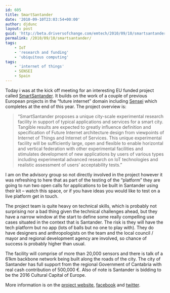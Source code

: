 ```yaml
---
id: 605
title: SmartSantander
date: '2010-09-10T23:03:54+00:00'
author: djdunc
layout: post
guid: 'http://beta.driversofchange.com/emtech/2010/09/10/smartsantander/'
permalink: /2010/09/10/smartsantander/
tags:
    - IoT
    - 'research and funding'
    - 'ubiquitous computing'
tags:
    - 'internet of things'
    - SENSEI
    - Spain
---
```


Today i was at the kick off meeting for an interesting EU funded project called [SmartSantander](http://www.smartsantander.eu/). It builds on the work of a couple of previous European projects in the “future internet” domain including [Sensei](http://blogs.driversofchange.com/emtech/2009/10/sensei-breathes.html) which completes at the end of this year. The project overview is:

> “SmartSantander proposes a unique city-scale experimental research facility in support of typical applications and services for a smart city. Tangible results are expected to greatly influence definition and specification of Future Internet architecture design from viewpoints of Internet of Things and Internet of Services. This unique experimental facility will be sufficiently large, open and flexible to enable horizontal and vertical federation with other experimental facilities and stimulates development of new applications by users of various types including experimental advanced research on IoT technologies and realistic assessment of users’ acceptability tests.”

I am on the advisory group so not directly involved in the project however it was refreshing to here that as part of the testing of the “platform” they are going to run two open calls for applications to be built in Santander using their kit – watch this space, or if you have ideas you would like to test on a live platform get in touch.

The project team is quite heavy on technical skills, which is probably not surprising nor a bad thing given the technical challenges ahead, but they have a narrow window at the start to define some really compelling use cases situated in the context that is Santander. The risk is they will have the tech platform but no app (lots of balls but no one to play with). They do have designers and anthropologists on the team and the local council / mayor and regional development agency are involved, so chance of success is probably higher than usual.

The facility will comprise of more than 20,000 sensors and there is talk of a 61km backbone network being built along the roads of the city. The city of Santander has full support from the regional Government of Cantabria with real cash contribution of 500,000 €. Also of note is Santander is bidding to be the 2016 Cultural Capital of Europe.

More information is on the [project website](http://www.smartsantander.eu/), [facebook](http://www.facebook.com/profile.php?id=100001305465195) and [twitter](https://twitter.com/Smart_Santander/).